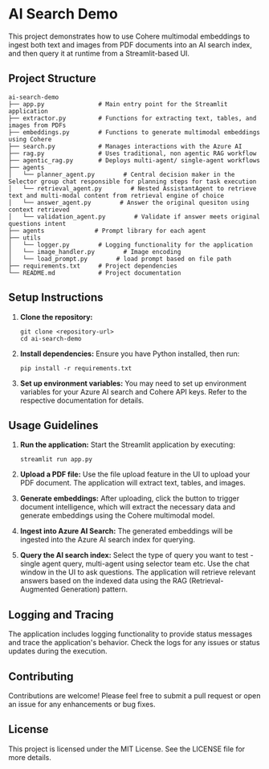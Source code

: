 # AI Search Demo

This project demonstrates how to use Cohere multimodal embeddings to ingest both text and images from PDF documents into an AI search index, and then query it at runtime from a Streamlit-based UI.

## Project Structure

```
ai-search-demo
├── app.py               # Main entry point for the Streamlit application
├── extractor.py         # Functions for extracting text, tables, and images from PDFs
├── embeddings.py        # Functions to generate multimodal embeddings using Cohere
├── search.py            # Manages interactions with the Azure AI
├── rag.py               # Uses traditional, non agentic RAG workflow
├── agentic_rag.py       # Deploys multi-agent/ single-agent workflows 
├── agents
│   └── planner_agent.py        # Central decision maker in the Selector group chat responsible for planning steps for task execution
│   └── retrieval_agent.py        # Nested AssistantAgent to retrieve text and multi-modal content from retrieval engine of choice
│   └── answer_agent.py        # Answer the original quesiton using context retrieved
│   └── validation_agent.py        # Validate if answer meets original 
questions intent
├── agents              # Prompt library for each agent
├── utils
│   └── logger.py        # Logging functionality for the application
│   └── image_handler.py        # Image encoding
│   └── load_prompt.py        # load prompt based on file path
├── requirements.txt     # Project dependencies
└── README.md            # Project documentation
```

## Setup Instructions

1. **Clone the repository:**
   ```
   git clone <repository-url>
   cd ai-search-demo
   ```

2. **Install dependencies:**
   Ensure you have Python installed, then run:
   ```
   pip install -r requirements.txt
   ```

3. **Set up environment variables:**
   You may need to set up environment variables for your Azure AI search and Cohere API keys. Refer to the respective documentation for details.

## Usage Guidelines

1. **Run the application:**
   Start the Streamlit application by executing:
   ```
   streamlit run app.py
   ```

2. **Upload a PDF file:**
   Use the file upload feature in the UI to upload your PDF document. The application will extract text, tables, and images.

3. **Generate embeddings:**
   After uploading, click the button to trigger document intelligence, which will extract the necessary data and generate embeddings using the Cohere multimodal model.

4. **Ingest into Azure AI Search:**
   The generated embeddings will be ingested into the Azure AI search index for querying.

5. **Query the AI search index:**
   Select the type of query you want to test - single agent query, multi-agent using selector team etc. 
   Use the chat window in the UI to ask questions. The application will retrieve relevant answers based on the indexed data using the RAG (Retrieval-Augmented Generation) pattern.

## Logging and Tracing

The application includes logging functionality to provide status messages and trace the application's behavior. Check the logs for any issues or status updates during the execution.

## Contributing

Contributions are welcome! Please feel free to submit a pull request or open an issue for any enhancements or bug fixes.

## License

This project is licensed under the MIT License. See the LICENSE file for more details.